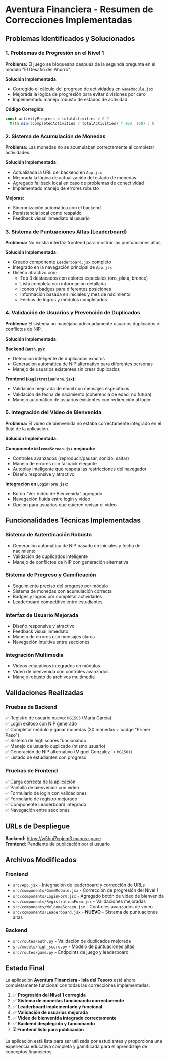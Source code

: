 # Aventura Financiera - Resumen de Correcciones Implementadas

## Problemas Identificados y Solucionados

### 1. **Problemas de Progresión en el Nivel 1**
**Problema:** El juego se bloqueaba después de la segunda pregunta en el módulo "El Desafío del Ahorro".

**Solución Implementada:**
- Corregido el cálculo del progreso de actividades en `GameModule.jsx`
- Mejorada la lógica de progresión para evitar divisiones por cero
- Implementado manejo robusto de estados de actividad

**Código Corregido:**
```javascript
const activityProgress = totalActivities > 0 ? 
  Math.min((completedActivities / totalActivities) * 100, 100) : 0
```

### 2. **Sistema de Acumulación de Monedas**
**Problema:** Las monedas no se acumulaban correctamente al completar actividades.

**Solución Implementada:**
- Actualizada la URL del backend en `App.jsx`
- Mejorada la lógica de actualización del estado de monedas
- Agregado fallback local en caso de problemas de conectividad
- Implementado manejo de errores robusto

**Mejoras:**
- Sincronización automática con el backend
- Persistencia local como respaldo
- Feedback visual inmediato al usuario

### 3. **Sistema de Puntuaciones Altas (Leaderboard)**
**Problema:** No existía interfaz frontend para mostrar las puntuaciones altas.

**Solución Implementada:**
- Creado componente `Leaderboard.jsx` completo
- Integrado en la navegación principal de `App.jsx`
- Diseño atractivo con:
  - Top 3 destacados con colores especiales (oro, plata, bronce)
  - Lista completa con información detallada
  - Iconos y badges para diferentes posiciones
  - Información basada en iniciales y mes de nacimiento
  - Fechas de logros y módulos completados

### 4. **Validación de Usuarios y Prevención de Duplicados**
**Problema:** El sistema no manejaba adecuadamente usuarios duplicados o conflictos de NIP.

**Solución Implementada:**

**Backend (`auth.py`):**
- Detección inteligente de duplicados exactos
- Generación automática de NIP alternativo para diferentes personas
- Manejo de usuarios existentes sin crear duplicados

**Frontend (`RegistrationForm.jsx`):**
- Validación mejorada de email con mensajes específicos
- Validación de fecha de nacimiento (coherencia de edad, no futura)
- Manejo automático de usuarios existentes con redirección al login

### 5. **Integración del Video de Bienvenida**
**Problema:** El video de bienvenida no estaba correctamente integrado en el flujo de la aplicación.

**Solución Implementada:**

**Componente `WelcomeScreen.jsx` mejorado:**
- Controles avanzados (reproducir/pausar, sonido, saltar)
- Manejo de errores con fallback elegante
- Autoplay inteligente que respeta las restricciones del navegador
- Diseño responsive y atractivo

**Integración en `LoginForm.jsx`:**
- Botón "Ver Video de Bienvenida" agregado
- Navegación fluida entre login y video
- Opción para usuarios que quieren revisar el video

## Funcionalidades Técnicas Implementadas

### **Sistema de Autenticación Robusto**
- Generación automática de NIP basado en iniciales y fecha de nacimiento
- Validación de duplicados inteligente
- Manejo de conflictos de NIP con generación alternativa

### **Sistema de Progreso y Gamificación**
- Seguimiento preciso del progreso por módulo
- Sistema de monedas con acumulación correcta
- Badges y logros por completar actividades
- Leaderboard competitivo entre estudiantes

### **Interfaz de Usuario Mejorada**
- Diseño responsive y atractivo
- Feedback visual inmediato
- Manejo de errores con mensajes claros
- Navegación intuitiva entre secciones

### **Integración Multimedia**
- Videos educativos integrados en módulos
- Video de bienvenida con controles avanzados
- Manejo robusto de archivos multimedia

## Validaciones Realizadas

### **Pruebas de Backend**
✅ Registro de usuario nuevo: `MG1503` (María García)  
✅ Login exitoso con NIP generado  
✅ Completar módulo y ganar monedas (30 monedas + badge "Primer Paso")  
✅ Sistema de high scores funcionando  
✅ Manejo de usuario duplicado (mismo usuario)  
✅ Generación de NIP alternativo (Miguel González → `MG1501`)  
✅ Listado de estudiantes con progreso  

### **Pruebas de Frontend**
✅ Carga correcta de la aplicación  
✅ Pantalla de bienvenida con video  
✅ Formulario de login con validaciones  
✅ Formulario de registro mejorado  
✅ Componente Leaderboard integrado  
✅ Navegación entre secciones  

## URLs de Despliegue

**Backend:** https://w5hni7cpjnm3.manus.space  
**Frontend:** Pendiente de publicación por el usuario

## Archivos Modificados

### **Frontend**
- `src/App.jsx` - Integración de leaderboard y corrección de URLs
- `src/components/GameModule.jsx` - Corrección de progresión del Nivel 1
- `src/components/LoginForm.jsx` - Agregado botón de video de bienvenida
- `src/components/RegistrationForm.jsx` - Validaciones mejoradas
- `src/components/WelcomeScreen.jsx` - Controles avanzados de video
- `src/components/Leaderboard.jsx` - **NUEVO** - Sistema de puntuaciones altas

### **Backend**
- `src/routes/auth.py` - Validación de duplicados mejorada
- `src/models/high_score.py` - Modelo de puntuaciones altas
- `src/routes/game.py` - Endpoints de juego y leaderboard

## Estado Final

La aplicación **Aventura Financiera - Isla del Tesoro** está ahora completamente funcional con todas las correcciones implementadas:

1. ✅ **Progresión del Nivel 1 corregida**
2. ✅ **Sistema de monedas funcionando correctamente**
3. ✅ **Leaderboard implementado y funcional**
4. ✅ **Validación de usuarios mejorada**
5. ✅ **Video de bienvenida integrado correctamente**
6. ✅ **Backend desplegado y funcionando**
7. ⏳ **Frontend listo para publicación**

La aplicación está lista para ser utilizada por estudiantes y proporciona una experiencia educativa completa y gamificada para el aprendizaje de conceptos financieros.
